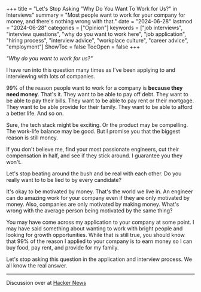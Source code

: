 +++
title = "Let's Stop Asking \"Why Do You Want To Work for Us?\" in Interviews"
summary = "Most people want to work for your company for money, and there's nothing wrong with that."
date = "2024-06-28"
lastmod = "2024-06-28"
categories = ["Opinion"]
keywords = ["job interviews", "interview questions", "why do you want to work here", "job application", "hiring process", "interview advice", "workplace culture", "career advice", "employment"]
ShowToc = false
TocOpen = false
+++

*"Why do you want to work for us?"*

I have run into this question many times as I've been applying to and interviewing with lots of companies.

99% of the reason people want to work for a company is **because they need money**. That's it. They want to be able to pay off debt. They want to be able to pay their bills. They want to be able to pay rent or their mortgage. They want to be able provide for their family. They want to be able to afford a better life. And so on.

Sure, the tech stack might be exciting. Or the product may be compelling. The work-life balance may be good. But I promise you that the biggest reason is still money.

If you don't believe me, find your most passionate engineers, cut their compensation in half, and see if they stick around. I guarantee you they won't.

Let's stop beating around the bush and be real with each other. Do you really want to to be lied to by every candidate?

It's okay to be motivated by money. That's the world we live in. An engineer can do amazing work for your company even if they are only motivated by money. Also, companies are only motivated by making money. What's wrong with the average person being motivated by the same thing?

You may have come across my application to your company at some point. I may have said something about wanting to work with bright people and looking for growth opportunities. While that is still true, you should know that 99% of the reason I applied to your company is to earn money so I can buy food, pay rent, and provide for my family.

Let's stop asking this question in the application and interview process. We all know the real answer.

---

Discussion over at [Hacker News](https://news.ycombinator.com/item?id=40842603)
